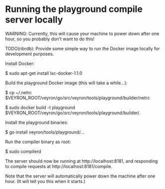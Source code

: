# Running the playground compile server locally

WARNING: Currently, this will cause your machine to power down after one hour,
so you probably don't want to do this!

TODO(ribrdb): Provide some simple way to run the Docker image locally for
development purposes.

Install Docker:

  $ sudo apt-get install lxc-docker-1.1.0

Build the playground Docker image (this will take a while...):

  $ cp ~/.netrc $VEYRON_ROOT/veyron/go/src/veyron/tools/playground/builder/netrc

  $ sudo docker build -t playground $VEYRON_ROOT/veyron/go/src/veyron/tools/playground/builder/.

Install the playground binaries:

  $ go install veyron/tools/playground/...

Run the compiler binary as root:

  $ sudo compilerd

The server should now be running at http://localhost:8181, and responding to
compile requests at http://localhost:8181/compile.

Note that the server will automatically power down the machine after one hour.
(It will tell you this when it starts.)
